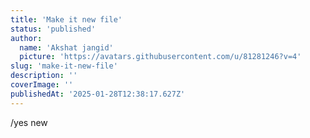 ```yaml
---
title: 'Make it new file'
status: 'published'
author:
  name: 'Akshat jangid'
  picture: 'https://avatars.githubusercontent.com/u/81281246?v=4'
slug: 'make-it-new-file'
description: ''
coverImage: ''
publishedAt: '2025-01-28T12:38:17.627Z'
---
```


/yes new